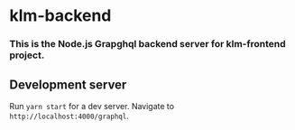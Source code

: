 # klm-backend

### This is the Node.js Grapghql backend server for klm-frontend project. 

## Development server

Run `yarn start` for a dev server. Navigate to `http://localhost:4000/graphql`. 
